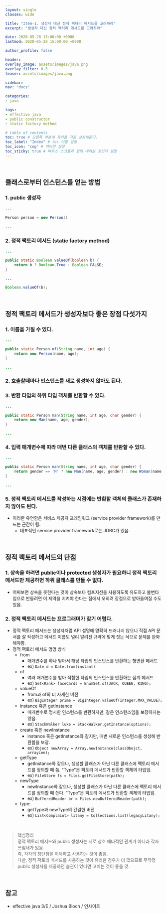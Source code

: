 ```yaml
---
layout: single
classes: wide

title: "Item-1. 생성자 대신 정적 팩터리 메서드를 고려하라"
excerpt: "생성자 대신 정적 팩터리 메서드를 고려하라"

date: 2020-05-28 15:00:00 +0900
lastmod: 2020-05-28 15:00:00 +0900

author_profile: false

header:
overlay_image: assets/images/java.png
overlay_filter: 0.5
teaser: assets/images/java.png

sidebar:
nav: "docs"

categories:
- java

tags:
- effective java
- public constructor  
- static factory method

# table of contents
toc: true # 오른쪽 부분에 목차를 자동 생성해준다.
toc_label: "Index" # toc 이름 설정
toc_icon: "cog" # 아이콘 설정
toc_sticky: true # 마우스 스크롤과 함께 내려갈 것인지 설정
---
```

<br>

## 클래스로부터 인스턴스를 얻는 방법
### 1. public 생성자

```java
...
  
Person person = new Person()
  
...
```

### 2. 정적 팩토리 메서드 (static factory method)

```java
...

public static Boolean valueOf(boolean b) {
    return b ? Boolean.True : Boolean.FALSE;    
}

...

Boolean.valueOf(b);
```

<br>

## 정적 팩토리 메서드가 생성자보다 좋은 장점 다섯가지
### 1. 이름을 가질 수 있다.

```java
...

public static Person of(String name, int age) {
    return new Person(name, age);
}

...
```  

### 2. 호출할때마다 인스턴스를 새로 생성하지 않아도 된다.
### 3. 반환 타입의 하위 타입 객체를 반환할 수 있다.

```java
...

public static Person man(String name, int age, char gender) {
    return new Man(name, age, gender);
}

...

```
  
### 4. 입력 매개변수에 따라 매번 다른 클래스의 객체를 반환할 수 있다.

```java
...

public static Person man(String name, int age, char gender) {
    return gender == 'M' ? new Man(name, age, gender) : new Woman(name, age, gende);
}

...

```

### 5. 정적 팩토리 메서드를 작성하는 시점에는 반환할 객체의 클래스가 존재하지 않아도 된다.
* 이러한 유연함은 서비스 제공자 프레임워크 (service provider framework)를 만드는 근간이 됨.
  * 대표적인 service provider framework로는 JDBC가 있음.

<br>

## 정적 팩토리 메서드의 단점
### 1. 상속을 하려면 public이나 protected 생성자가 필요하니 정적 팩토리 메서드만 제공하면 하위 클래스를 만들 수 없다.
* 어찌보면 상속을 못한다는 것이 상속보다 컴포지션을 사용하도록 유도하고 불변타입으로 만들려면 이 제약을 지켜야 한다는 점에서 오히려 장점으로 받아들여질 수도 있음.

### 2. 정적 팩토리 메서드는 프로그래머가 찾기 어렵다.
* 정적 팩토리 메서드는 생성자처럼 API 설명에 명확히 드러나지 않으니 직접 API 문서를 잘 작성하고 메서드 이름도 널리 알려진 규약에 맞게 짓는 식으로 문제를 완화 해야함.
* 정적 팩토리 메서드 명명 방식
  * from
    * 매개변수를 하나 받아서 해당 타입의 인스턴스를 반환하는 형변환 메서드
    * ex) `Date d = Date.from(instant)`
  * of
    * 여러 매개변수를 받아 적합한 타입의 인스턴스를 반환하는 집계 메서드
    * ex) `Set<Rank> faceCards = EnumSet.of(JACK, QUEEN, KING);`
  * valueOf
    * from과 of의 더 자세한 버전
    * ex) `BigInteger prime = BigInteger.valueOf(Integer.MAX_VALUE);`
  * instance 혹은 getInstance
    * 매개변수로 명시한 인스턴스를 반환하지만, 같은 인스턴스임을 보장하지는 않음.
    * ex) `StackWalker luke = StackWalker.getInstance(options);`
  * create 혹은 newInstance
    * instance 혹은 getInstance와 같지만, 매번 새로운 인스턴스를 생성해 반환함을 보장.
    * ex) `Object newArray = Array.newInstance(classObejct, arrayLen);`
  * getType
    * getInstance와 같으나, 생성할 클래스가 아닌 다른 클래스에 팩토리 메서드를 정의할 때 씀. "Type"은 팩토리 메서드가 반환할 객체의 타입임.
    * ex) `FileStore fs = Files.getFileStore(path);`
  * newType
    * newInstance와 같으나, 생성할 클래스가 아닌 다른 클래스에 팩토리 메서드를 정의할 때 쓴다. "Type"은 팩토리 메서드가 반환할 객체의 타입임.
    * ex) `BufferedReader br = Files.newBufferedReader(path);`
  * type:
    * getType과 newType의 간결한 버전
    * ex) `List<Complaint> litany = Collections.list(legacyLitany);`

<br>

> 핵심정리  
> 정적 팩토리 메서드와 public 생성자는 서로 상호 배타적인 관계가 아니라 각자 쓰임새가 있음.  
> 즉, 각각의 장단점을 이해하고 사용하는 것이 좋음.  
> 다만, 정적 팩토리 메서드를 사용하는 것이 유리한 경우가 더 많으므로 무작정 public 생성자를 제공하던 습관이 있다면 고치는 것이 좋을 것.

<br>

## 참고
* effective java 3/E / Joshua Bloch / 인사이트
